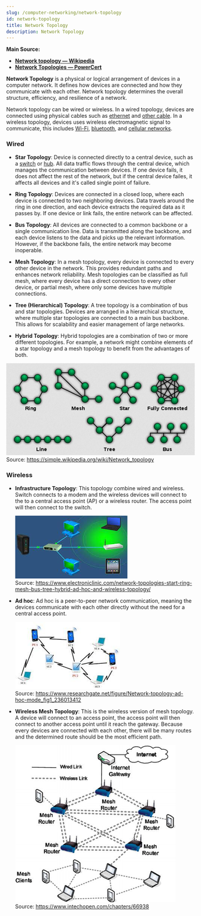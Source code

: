 ```yaml
---
slug: /computer-networking/network-topology
id: network-topology
title: Network Topology
description: Network Topology
---
```


**Main Source:**

- **[Network topology — Wikipedia](https://simple.wikipedia.org/wiki/Network_topology)**
- **[Network Topologies — PowerCert](https://youtu.be/zbqrNg4C98U?si=CgkGx3asVyRrUT20)**

**Network Topology** is a physical or logical arrangement of devices in a computer network. It defines how devices are connected and how they communicate with each other. Network topology determines the overall structure, efficiency, and resilience of a network.

Network topology can be wired or wireless. In a wired topology, devices are connected using physical cables such as [ethernet](/computer-networking/ethernet) and [other cable](/digital-signal-processing/signal-transmission-medium#guided-transmission). In a wireless topology, devices uses wireless electromagnetic signal to communicate, this includes [Wi-Fi](/computer-networking/wi-fi), [bluetooth](/computer-networking/bluetooth), and [cellular networks](/computer-networking/cellular-networking).

### Wired

- **Star Topology**: Device is connected directly to a central device, such as a [switch](/computer-networking/switch) or [hub](/computer-networking/hubs). All data traffic flows through the central device, which manages the communication between devices. If one device fails, it does not affect the rest of the network, but if the central device failes, it affects all devices and it's called single point of failure.

- **Ring Topology**: Devices are connected in a closed loop, where each device is connected to two neighboring devices. Data travels around the ring in one direction, and each device extracts the required data as it passes by. If one device or link fails, the entire network can be affected.

- **Bus Topology**: All devices are connected to a common backbone or a single communication line. Data is transmitted along the backbone, and each device listens to the data and picks up the relevant information. However, if the backbone fails, the entire network may become inoperable.

- **Mesh Topology**: In a mesh topology, every device is connected to every other device in the network. This provides redundant paths and enhances network reliability. Mesh topologies can be classified as full mesh, where every device has a direct connection to every other device, or partial mesh, where only some devices have multiple connections.

- **Tree (Hierarchical) Topology**: A tree topology is a combination of bus and star topologies. Devices are arranged in a hierarchical structure, where multiple star topologies are connected to a main bus backbone. This allows for scalability and easier management of large networks.

- **Hybrid Topology**: Hybrid topologies are a combination of two or more different topologies. For example, a network might combine elements of a star topology and a mesh topology to benefit from the advantages of both.

![Type of network topology](./topology.png)  
Source: https://simple.wikipedia.org/wiki/Network_topology

### Wireless

- **Infrastructure Topology**: This topology combine wired and wireless. Switch connects to a modem and the wireless devices will connect to the to a central access point (AP) or a wireless router. The access point will then connect to the switch.

  ![Infrastructure topology](./infrastructure-topology.jpeg)  
   Source: https://www.electroniclinic.com/network-topologies-start-ring-mesh-bus-tree-hybrid-ad-hoc-and-wireless-topology/

- **Ad hoc**: Ad hoc is a peer-to-peer network communication, meaning the devices communicate with each other directly without the need for a central access point.

  ![Device connecting with each other](./ad-hoc.jpeg)  
   Source: https://www.researchgate.net/figure/Network-topology-ad-hoc-mode_fig1_236013412

- **Wireless Mesh Topology**: This is the wireless version of mesh topology. A device will connect to an access point, the access point will then connect to another access point until it reach the gateway. Because every devices are connected with each other, there will be many routes and the determined route should be the most efficient path.

  ![Router aswell as the devices connected with each other wirelessly](./wireless-mesh-topology.png)  
   Source: https://www.intechopen.com/chapters/66938
